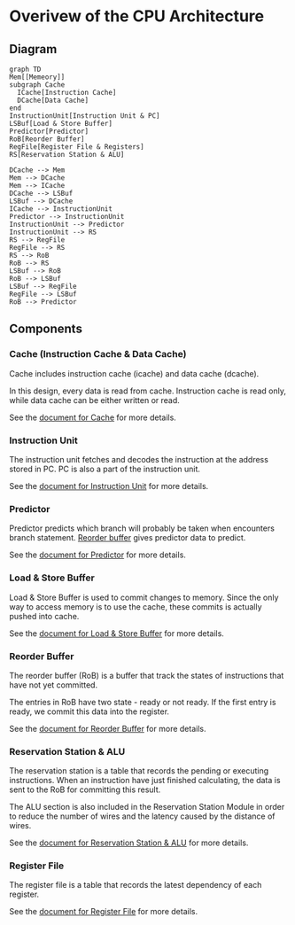 # Overivew of the CPU Architecture

## Diagram

```mermaid
graph TD
Mem[[Memeory]]
subgraph Cache
  ICache[Instruction Cache]
  DCache[Data Cache]
end
InstructionUnit[Instruction Unit & PC]
LSBuf[Load & Store Buffer]
Predictor[Predictor]
RoB[Reorder Buffer]
RegFile[Register File & Registers]
RS[Reservation Station & ALU]

DCache --> Mem
Mem --> DCache
Mem --> ICache
DCache --> LSBuf
LSBuf --> DCache
ICache --> InstructionUnit
Predictor --> InstructionUnit
InstructionUnit --> Predictor
InstructionUnit --> RS
RS --> RegFile
RegFile --> RS
RS --> RoB
RoB --> RS
LSBuf --> RoB
RoB --> LSBuf
LSBuf --> RegFile
RegFile --> LSBuf
RoB --> Predictor
```

## Components

### Cache (Instruction Cache & Data Cache)

Cache includes instruction cache (icache) and data cache (dcache).

In this design, every data is read from cache. Instruction cache is read only,
while data cache can be either written or read.

See the [document for Cache](cache.md) for more details.

### Instruction Unit

The instruction unit fetches and decodes the instruction at the address
stored in PC. PC is also a part of the instruction unit.

See the [document for Instruction Unit](instruction_unit.md) for more details.

### Predictor

Predictor predicts which branch will probably be taken when encounters branch
statement. [Reorder buffer](#reorder-buffer) gives predictor data to predict.

See the [document for Predictor](predictor.md) for more details.

### Load & Store Buffer

Load & Store Buffer is used to commit changes to memory. Since the only way
to access memory is to use the cache, these commits is actually pushed into
cache.

See the [document for Load & Store Buffer](load_store_buffer.md) for more
details.

### Reorder Buffer

The reorder buffer (RoB) is a buffer that track the states of instructions
that have not yet committed.

The entries in RoB have two state - ready or not ready. If the first entry
is ready, we commit this data into the register.

See the [document for Reorder Buffer](reorder_buffer.md) for more details.

### Reservation Station & ALU

The reservation station is a table that records the pending or executing
instructions. When an instruction have just finished calculating, the data
is sent to the RoB for committing this result.

The ALU section is also included in the Reservation Station Module in order
to reduce the number of wires and the latency caused by the distance of wires.

See the [document for Reservation Station & ALU](reservation_station.md) for
more details.

### Register File

The register file is a table that records the latest dependency of each
register.

See the [document for Register File](register_file.md) for more details.
